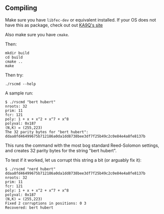 Compiling
---------
Make sure you have `libfec-dev` or equivalent installed. If your OS does not
have this as package, check out out [KA9Q's
site](http://www.ka9q.net/code/fec/)

Also make sure you have `cmake`.

Then:

```
mkdir build
cd build
cmake ..
make
```

Then try: 

```
./rscmd --help
```

A sample run:

```
$ ./rscmd "bert hubert"
nroots: 32
prim: 11
fcr: 121
poly: 1 + x + x^2 + x^7 + x^8
polyval: 0x187
(N,K) = (255,223)
The 32 parity bytes for "bert hubert": ddaa8fd46499675b712186a0da1dd8738bee3df7f25b49c2c0e84e4a8fe8137b
```

This runs the command with the most bog standard Reed-Solomon settings, and
creates 32 parity bytes for the string "bert hubert". 

To test if it worked, let us corrupt this string a bit (or arguably fix it):

```
$ ./rscmd "nerd hubert" ddaa8fd46499675b712186a0da1dd8738bee3df7f25b49c2c0e84e4a8fe8137b
nroots: 32
prim: 11
fcr: 121
poly: 1 + x + x^2 + x^7 + x^8
polyval: 0x187
(N,K) = (255,223)
Fixed 2 corruptions in positions: 0 3
Recovered: bert hubert
```

